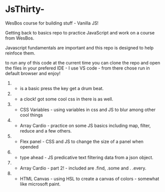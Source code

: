 # JsThirty-
WesBos course for building stuff - Vanilla JS!

Getting back to basics repo to practice JavaScript and work on a course from WesBos.

Javascript fundamentals are important and this repo is designed to help reinfoce them.

to run any of this code at the current time you can clone the repo and open the files in your prefered IDE - I use VS code - from there chose run in default browser and enjoy!

1. - is a basic press the key get a drum beat. 
2. - a clock! got some cool css in there is as well.
3. - CSS Variables - using variables in css and JS to blur among other cool things 
4. - Array Cardio - practice on some JS basics including map, filter, reduce and a few others.
5. - Flex panel - CSS and JS to change the size of a panel when opended
6. - type ahead - JS predicative text filtering data from a json object.
7. - Array Cardio - part 2! - included are .find, .some and . .every.
8. - HTML Canvas - using HSL to create a canvas of colors - somewhat like microsoft paint.
